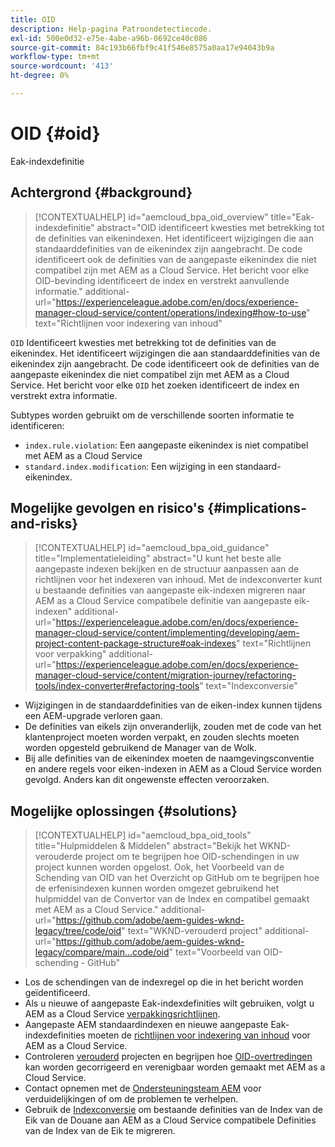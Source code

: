 ```yaml
---
title: OID
description: Help-pagina Patroondetectiecode.
exl-id: 500e0d32-e75e-4abe-a96b-0692ce40c086
source-git-commit: 84c193b66fbf9c41f546e8575a0aa17e94043b9a
workflow-type: tm+mt
source-wordcount: '413'
ht-degree: 0%

---
```


# OID {#oid}

Eak-indexdefinitie

## Achtergrond {#background}

>[!CONTEXTUALHELP]
>id="aemcloud_bpa_oid_overview"
>title="Eak-indexdefinitie"
>abstract="OID identificeert kwesties met betrekking tot de definities van eikenindexen. Het identificeert wijzigingen die aan standaarddefinities van de eikenindex zijn aangebracht. De code identificeert ook de definities van de aangepaste eikenindex die niet compatibel zijn met AEM as a Cloud Service. Het bericht voor elke OID-bevinding identificeert de index en verstrekt aanvullende informatie."
>additional-url="https://experienceleague.adobe.com/en/docs/experience-manager-cloud-service/content/operations/indexing#how-to-use" text="Richtlijnen voor indexering van inhoud"

`OID`  Identificeert kwesties met betrekking tot de definities van de eikenindex. Het identificeert wijzigingen die aan standaarddefinities van de eikenindex zijn aangebracht. De code identificeert ook de definities van de aangepaste eikenindex die niet compatibel zijn met AEM as a Cloud Service. Het bericht voor elke `OID` het zoeken identificeert de index en verstrekt extra informatie.

Subtypes worden gebruikt om de verschillende soorten informatie te identificeren:

* `index.rule.violation`: Een aangepaste eikenindex is niet compatibel met AEM as a Cloud Service
* `standard.index.modification`: Een wijziging in een standaard-eikenindex.

## Mogelijke gevolgen en risico&#39;s {#implications-and-risks}

>[!CONTEXTUALHELP]
>id="aemcloud_bpa_oid_guidance"
>title="Implementatieleiding"
>abstract="U kunt het beste alle aangepaste indexen bekijken en de structuur aanpassen aan de richtlijnen voor het indexeren van inhoud. Met de indexconverter kunt u bestaande definities van aangepaste eik-indexen migreren naar AEM as a Cloud Service compatibele definitie van aangepaste eik-indexen"
>additional-url="https://experienceleague.adobe.com/en/docs/experience-manager-cloud-service/content/implementing/developing/aem-project-content-package-structure#oak-indexes" text="Richtlijnen voor verpakking"
>additional-url="https://experienceleague.adobe.com/en/docs/experience-manager-cloud-service/content/migration-journey/refactoring-tools/index-converter#refactoring-tools" text="Indexconversie"

* Wijzigingen in de standaarddefinities van de eiken-index kunnen tijdens een AEM-upgrade verloren gaan.
* De definities van eikels zijn onveranderlijk, zouden met de code van het klantenproject moeten worden verpakt, en zouden slechts moeten worden opgesteld gebruikend de Manager van de Wolk.
* Bij alle definities van de eikenindex moeten de naamgevingsconventie en andere regels voor eiken-indexen in AEM as a Cloud Service worden gevolgd. Anders kan dit ongewenste effecten veroorzaken.

## Mogelijke oplossingen {#solutions}

>[!CONTEXTUALHELP]
>id="aemcloud_bpa_oid_tools"
>title="Hulpmiddelen &amp; Middelen"
>abstract="Bekijk het WKND-verouderde project om te begrijpen hoe OID-schendingen in uw project kunnen worden opgelost. Ook, het Voorbeeld van de Schending van OID van het Overzicht op GitHub om te begrijpen hoe de erfenisindexen kunnen worden omgezet gebruikend het hulpmiddel van de Convertor van de Index en compatibel gemaakt met AEM as a Cloud Service."
>additional-url="https://github.com/adobe/aem-guides-wknd-legacy/tree/code/oid" text="WKND-verouderd project"
>additional-url="https://github.com/adobe/aem-guides-wknd-legacy/compare/main...code/oid" text="Voorbeeld van OID-schending - GitHub"

* Los de schendingen van de indexregel op die in het bericht worden geïdentificeerd.
* Als u nieuwe of aangepaste Eak-indexdefinities wilt gebruiken, volgt u AEM as a Cloud Service [verpakkingsrichtlijnen](https://experienceleague.adobe.com/en/docs/experience-manager-cloud-service/content/implementing/developing/aem-project-content-package-structure).
* Aangepaste AEM standaardindexen en nieuwe aangepaste Eak-indexdefinities moeten de [richtlijnen voor indexering van inhoud](https://experienceleague.adobe.com/en/docs/experience-manager-cloud-service/content/operations/indexing#preparing-the-new-index-definition) voor AEM as a Cloud Service.
* Controleren [verouderd](https://github.com/adobe/aem-guides-wknd-legacy/tree/code/oid) projecten en begrijpen hoe [OID-overtredingen](https://github.com/adobe/aem-guides-wknd-legacy/compare/main...code/oid) kan worden gecorrigeerd en verenigbaar worden gemaakt met AEM as a Cloud Service.
* Contact opnemen met de [Ondersteuningsteam AEM](https://helpx.adobe.com/enterprise/using/support-for-experience-cloud.html) voor verduidelijkingen of om de problemen te verhelpen.
* Gebruik de [Indexconversie](https://experienceleague.adobe.com/en/docs/experience-manager-cloud-service/content/migration-journey/refactoring-tools/index-converter#refactoring-tools) om bestaande definities van de Index van de Eik van de Douane aan AEM as a Cloud Service compatibele Definities van de Index van de Eik te migreren.
